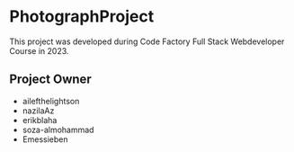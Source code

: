 # PhotographProject

This project was developed during Code Factory Full Stack Webdeveloper Course in 2023.

## Project Owner

- ailefthelightson
- nazilaAz
- erikblaha
- soza-almohammad
- Emessieben